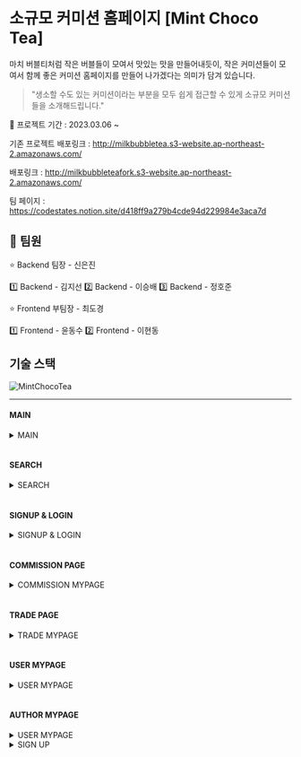 # 소규모 커미션 홈페이지 [Mint Choco Tea]

마치 버블티처럼 작은 버블들이 모여서 맛있는 맛을 만들어내듯이, 작은 커미션들이 모여서 함께 좋은 커미션 홈페이지를 만들어 나가겠다는 의미가 담겨 있습니다.   
> "생소할 수도 있는 커미션이라는 부분을 모두 쉽게 접근할 수 있게 소규모 커미션들을 소개해드립니다."



📆 프로젝트 기간 : 2023.03.06 ~

기존 프로젝트 배포링크 : http://milkbubbletea.s3-website.ap-northeast-2.amazonaws.com/

배포링크 : http://milkbubbleteafork.s3-website.ap-northeast-2.amazonaws.com/

팀 페이지 : https://codestates.notion.site/d418ff9a279b4cde94d229984e3aca7d

## 💪 팀원

⭐ Backend 팀장 - 신은진

  1️⃣ Backend - 김지선
  2️⃣ Backend - 이승배
  3️⃣ Backend - 정호준

⭐ Frontend 부팀장 - 최도경

  1️⃣ Frontend - 윤동수
  2️⃣ Frontend - 이현동



## 기술 스택
![MintChocoTea](https://github.com/Diiiiiikey/seb42_main_025/assets/108796919/5d852ad5-0297-48a3-a9e8-99b4f81e5665)

---

#### MAIN

<details>
  <summary>MAIN</summary>
    <img src="https://github.com/codestates-seb/seb42_main_025/assets/108796919/4531681f-c2dd-40f5-846d-50396f6197c4">
</details>

<br/>

#### SEARCH

<details>
  <summary>SEARCH</summary>
  <img src="https://github.com/Diiiiiikey/seb42_main_025/assets/108796919/db032486-9ada-4b37-ab1a-a79d6812c3ec" art="searchpage">
</details>

<br/>

#### SIGNUP & LOGIN

<details>
  <summary>SIGNUP & LOGIN</summary>
  <img src="https://github.com/Diiiiiikey/seb42_main_025/assets/108796919/2dfc9ccb-a1d6-4fd2-93fe-475bae1f45eb" art="signup&login">
</details>

<br/>

#### COMMISSION PAGE

<details>
  <summary>COMMISSION MYPAGE</summary>
  <img src="https://github.com/Diiiiiikey/seb42_main_025/assets/108796919/7bd271ab-1b9a-460b-8b06-faab9d5f00fb" art="commissionpage">
  <img src="https://github.com/Diiiiiikey/seb42_main_025/assets/108796919/a909447c-4470-4d19-a5f9-645d03778df1" art="commissionPost">
</details>

<br/>

#### TRADE PAGE

<details>
  <summary>TRADE MYPAGE</summary>
  <img src="https://github.com/Diiiiiikey/seb42_main_025/assets/108796919/e8f864ee-8403-489a-8fdb-0aaaac584b2a" art="tradePost">
</details>

<br/>

#### USER MYPAGE

<details>
  <summary>USER MYPAGE</summary>
  <img src="https://github.com/Diiiiiikey/seb42_main_025/assets/108796919/8e41b719-b56b-4d24-91cd-8477ecbd8b56" art="userMypage">
</details>

<br/>

#### AUTHOR MYPAGE

<details>
  <summary>USER MYPAGE</summary>
  <img src="https://github.com/Diiiiiikey/seb42_main_025/assets/108796919/9918422a-41a8-4603-b1f2-2b26b34d12e1" art="authorMypage">
</details>

<details>
<summary>SIGN UP</summary>
  <img src="https://user-images.githubusercontent.com/51689628/194391800-803b05f8-c810-4abc-b879-cd7c4fa9340c.gif">
</details>
